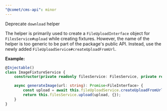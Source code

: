 ```yaml
---
"@comet/cms-api": minor
---
```


Deprecate `download` helper

The helper is primarily used to create a `FileUploadInterface` object for `FilesService#upload` while creating fixtures.
However, the name of the helper is too generic to be part of the package's public API.
Instead, use the newly added `FileUploadService#createUploadFromUrl`.

**Example:**

```ts
@Injectable()
class ImageFixtureService {
    constructor(private readonly filesService: FilesService, private readonly fileUploadService: FileUploadService) {}

    async generateImage(url: string): Promise<FileInterface> {
        const upload = await this.fileUploadService.createUploadFromUrl(url);
        return this.filesService.upload(upload, {});
    }
}
```
